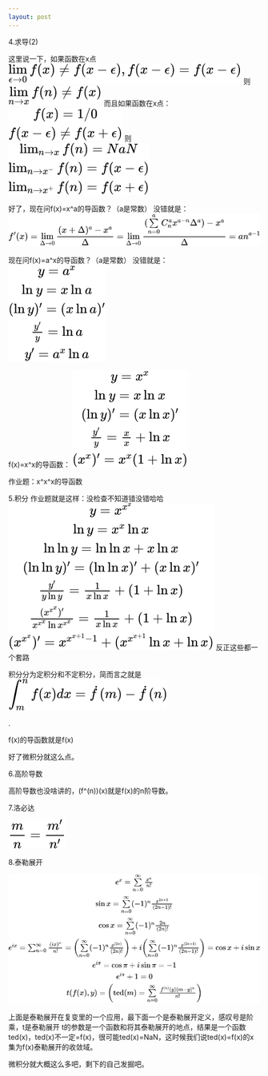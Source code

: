 ```yaml
---
layout: post
---
```

  
4.求导(2)
  
这里说一下，如果函数在x点
![](/assets/img/xds.svg)
则
![](/assets/img/wfl.svg)
而且如果函数在x点：
![](/assets/img/epsl.svg)
则
![](/assets/img/owsl.svg)
  
好了，现在问f(x)=x^a的导函数？（a是常数）
没错就是：
![](/assets/img/wslsl.svg)
  
现在问f(x)=a^x的导函数？（a是常数）
没错就是：
![](/assets/img/wslwslsvg.svg)
  
f(x)=x^x的导函数：
![](/assets/img/stl.svg)
  
作业题：x^x^x的导函数
  
5.积分
作业题就是这样：没检查不知道错没错哈哈
![](/assets/img/xxxxxx.svg)
反正这些都一个套路
  
积分分为定积分和不定积分，简而言之就是
![](/assets/img/jf.svg)
  
.
  
f(x)的导函数就是f(x)
  
好了微积分就这么点。
  
6.高阶导数
  
高阶导数也没啥讲的，(f^(n))(x)就是f(x)的n阶导数。
  
7.洛必达
  
![](/assets/img/lbd.svg)
  
8.泰勒展开
  
![](/assets/img/tlzk.svg)
  
上面是泰勒展开在复变里的一个应用，最下面一个是泰勒展开定义，感叹号是阶乘，t是泰勒展开
t的参数是一个函数和将其泰勒展开的地点，结果是一个函数ted(x)，ted(x)不一定=f(x)，很可能ted(x)=NaN，这时候我们说ted(x)=f(x)的x集为f(x)泰勒展开的收敛域。
  
微积分就大概这么多吧，剩下的自己发掘吧。